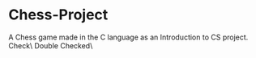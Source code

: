 # Chess-Project
A Chess game made in the C language as an Introduction to CS project.
Check\\
Double Checked\\